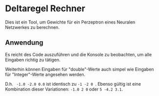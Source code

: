# Deltaregel Rechner
Dies ist ein Tool, um Gewichte für ein Perzeptron eines Neuralen Netzwerkes zu berechnen.

## Anwendung
Es reicht des Code auszuführen und die Konsole zu beobachten, um alle Eingaben richtig zu tätigen.

Weiterhin können Eingaben für "double"-Werte auch simpel wie Eingaben für "Integer"-Werte angesehen werden.

D.h. ``` -1.0 -2.0 0.0``` ist identisch zu ```-1 -2 0 ```. Ebenso gültig ist eine Kombination dieser Variationen:  ```-1.0 2 0``` oder ``` 5 -4.2 3.1 ```.

